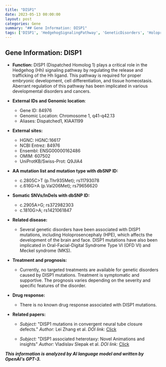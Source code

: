 ```yaml
---
title: "DISP1"
date: 2023-05-13 00:00:00
layout: post
categories: Gene
summary: "## Gene Information: DISP1"
tags: ['DISP1', 'HedgehogSignalingPathway', 'GeneticDisorders', 'Holoprosencephaly', 'MeckelSyndrome', 'TargetedTreatment', 'SymptomaticTreatment', 'Prognosis']
---
```


## Gene Information: DISP1

- **Function:** DISP1 (Dispatched Homolog 1) plays a critical role in the Hedgehog (Hh) signaling pathway by regulating the release and trafficking of the Hh ligand. This pathway is required for proper embryonic development, cell differentiation, and tissue homeostasis. Aberrant regulation of this pathway has been implicated in various developmental disorders and cancers.

- **External IDs and Genomic location**:
  - Gene ID: 84976
  - Genomic Location: Chromosome 1, q41-q42.13
  - Aliases: Dispatched1, KIAA1199
  
- **External sites:**
  - HGNC: HGNC:16617
  - NCBI Entrez: 84976
  - Ensembl: ENSG00000162486
  - OMIM: 607502
  - UniProtKB/Swiss-Prot: Q9JIA4

- **AA mutation list and mutation type with dbSNP ID:** 
  - c.2805C>T (p.Thr935Met); rs11793078
  - c.616G>A (p.Val206Met); rs79656620

- **Somatic SNVs/InDels with dbSNP ID:**
  - c.2905A>G; rs372982303
  - c.1810G>A; rs1421061847

- **Related disease:** 
  - Several genetic disorders have been associated with DISP1 mutations, including Holoprosencephaly (HPE), which affects the development of the brain and face. DISP1 mutations have also been implicated in Oral-Facial-Digital Syndrome Type VI (OFD VI) and Meckel syndrome (MKS).
 
- **Treatment and prognosis:**
  - Currently, no targeted treatments are available for genetic disorders caused by DISP1 mutations. Treatment is symptomatic and supportive. The prognosis varies depending on the severity and specific features of the disorder.

- **Drug response:**
  - There is no known drug response associated with DISP1 mutations.

- **Related papers:**
  - *Subject:* "DISP1 mutations in convergent neural tube closure defects." 
    *Author:* Lei Zhang et al. 
    *DOI link:* [Click](https://doi.org/10.1002/humu.23243)
  
  - *Subject:* "DISP1 associated heterotaxy: Novel Animations and insights" 
    *Author:* Vladislav Slepak et al. 
    *DOI link:* [Click](https://doi.org/10.1016/j.jpeds.2017.05.055)

**_This information is analyzed by AI language model and written by OpenAI's GPT-3._**